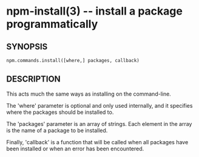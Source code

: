 npm-install(3) -- install a package programmatically
====================================================

## SYNOPSIS

    npm.commands.install([where,] packages, callback)

## DESCRIPTION

This acts much the same ways as installing on the command-line.

The 'where' parameter is optional and only used internally, and it specifies
where the packages should be installed to.

The 'packages' parameter is an array of strings. Each element in the array is
the name of a package to be installed.

Finally, 'callback' is a function that will be called when all packages have been
installed or when an error has been encountered.
